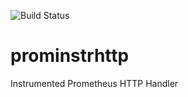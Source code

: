 ![Build Status](https://travis-ci.com/devopyio/prominstrhttp.svg?branch=master)

# prominstrhttp

Instrumented Prometheus HTTP Handler

